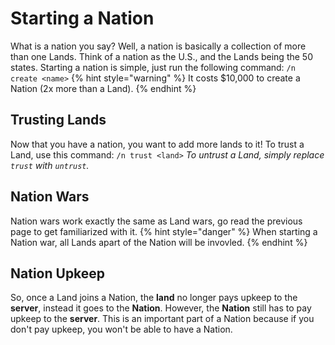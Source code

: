 # Starting a Nation

What is a nation you say? Well, a nation is basically a collection of more than one Lands. Think of a nation as the U.S., and the Lands being the 50 states.
Starting a nation is simple, just run the following command: `/n create <name>`
{% hint style="warning" %} It costs $10,000 to create a Nation (2x more than a Land). {% endhint %}
 
## Trusting Lands
Now that you have a nation, you want to add more lands to it!
To trust a Land, use this command: `/n trust <land>`
*To untrust a Land, simply replace `trust` with `untrust`.*
 
## Nation Wars
Nation wars work exactly the same as Land wars, go read the previous page to get familiarized with it.
{% hint style="danger" %} When starting a Nation war, all Lands apart of the Nation will be invovled. {% endhint %}
 
## Nation Upkeep
So, once a Land joins a Nation, the **land** no longer pays upkeep to the **server**, instead it goes to the **Nation**. However, the **Nation** still has to pay upkeep to the **server**. This is an important part of a Nation because if you don't pay upkeep, you won't be able to have a Nation. 
